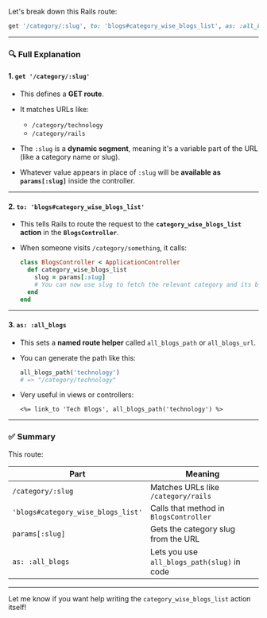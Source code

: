 Let's break down this Rails route:

```ruby
get '/category/:slug', to: 'blogs#category_wise_blogs_list', as: :all_blogs
```

---

### 🔍 Full Explanation

#### 1. `get '/category/:slug'`

* This defines a **GET route**.
* It matches URLs like:

  * `/category/technology`
  * `/category/rails`
* The `:slug` is a **dynamic segment**, meaning it's a variable part of the URL (like a category name or slug).
* Whatever value appears in place of `:slug` will be **available as `params[:slug]`** inside the controller.

---

#### 2. `to: 'blogs#category_wise_blogs_list'`

* This tells Rails to route the request to the **`category_wise_blogs_list` action** in the **`BlogsController`**.
* When someone visits `/category/something`, it calls:

  ```ruby
  class BlogsController < ApplicationController
    def category_wise_blogs_list
      slug = params[:slug]
      # You can now use slug to fetch the relevant category and its blogs
    end
  end
  ```

---

#### 3. `as: :all_blogs`

* This sets a **named route helper** called `all_blogs_path` or `all_blogs_url`.
* You can generate the path like this:

  ```ruby
  all_blogs_path('technology') 
  # => "/category/technology"
  ```
* Very useful in views or controllers:

  ```erb
  <%= link_to 'Tech Blogs', all_blogs_path('technology') %>
  ```

---

### ✅ Summary

This route:

| Part                               | Meaning                                     |
| ---------------------------------- | ------------------------------------------- |
| `/category/:slug`                  | Matches URLs like `/category/rails`         |
| `'blogs#category_wise_blogs_list'` | Calls that method in `BlogsController`      |
| `params[:slug]`                    | Gets the category slug from the URL         |
| `as: :all_blogs`                   | Lets you use `all_blogs_path(slug)` in code |

---

Let me know if you want help writing the `category_wise_blogs_list` action itself!
